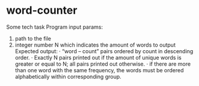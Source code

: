 # word-counter
Some tech task 
Program input params: 
1. path to the file
2. integer number N which indicates the amount of words to output
Expected output:
· “word – count”  pairs ordered by count in descending order.
· Exactly N pairs printed out if the amount of unique words is greater or equal to N; all pairs printed out otherwise.
· if there are more than one word with the same frequency, the words must be ordered alphabetically within corresponding group.
